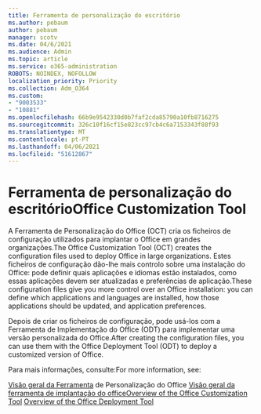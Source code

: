 ```yaml
---
title: Ferramenta de personalização do escritório
ms.author: pebaum
author: pebaum
manager: scotv
ms.date: 04/6/2021
ms.audience: Admin
ms.topic: article
ms.service: o365-administration
ROBOTS: NOINDEX, NOFOLLOW
localization_priority: Priority
ms.collection: Adm_O364
ms.custom:
- "9003533"
- "10881"
ms.openlocfilehash: 66b9e9542330d0b7faf2cda85790a10fb8716275
ms.sourcegitcommit: 326c10f16cf15e823cc97cb4c6a7153343f88f93
ms.translationtype: MT
ms.contentlocale: pt-PT
ms.lasthandoff: 04/06/2021
ms.locfileid: "51612867"
---
```

# <a name="office-customization-tool"></a><span data-ttu-id="10cd0-102">Ferramenta de personalização do escritório</span><span class="sxs-lookup"><span data-stu-id="10cd0-102">Office Customization Tool</span></span>

<span data-ttu-id="10cd0-103">A Ferramenta de Personalização do Office (OCT) cria os ficheiros de configuração utilizados para implantar o Office em grandes organizações.</span><span class="sxs-lookup"><span data-stu-id="10cd0-103">The Office Customization Tool (OCT) creates the configuration files used to deploy Office in large organizations.</span></span> <span data-ttu-id="10cd0-104">Estes ficheiros de configuração dão-lhe mais controlo sobre uma instalação do Office: pode definir quais aplicações e idiomas estão instalados, como essas aplicações devem ser atualizadas e preferências de aplicação.</span><span class="sxs-lookup"><span data-stu-id="10cd0-104">These configuration files give you more control over an Office installation: you can define which applications and languages are installed, how those applications should be updated, and application preferences.</span></span> 

<span data-ttu-id="10cd0-105">Depois de criar os ficheiros de configuração, pode usá-los com a Ferramenta de Implementação do Office (ODT) para implementar uma versão personalizada do Office.</span><span class="sxs-lookup"><span data-stu-id="10cd0-105">After creating the configuration files, you can use them with the Office Deployment Tool (ODT) to deploy a customized version of Office.</span></span> 

<span data-ttu-id="10cd0-106">Para mais informações, consulte:</span><span class="sxs-lookup"><span data-stu-id="10cd0-106">For more information, see:</span></span>

<span data-ttu-id="10cd0-107">[Visão geral da Ferramenta](https://docs.microsoft.com/deployoffice/overview-of-the-office-customization-tool-for-click-to-run) 
 de Personalização do Office [Visão geral da ferramenta de implantação do office](https://docs.microsoft.com/deployoffice/overview-office-deployment-tool)</span><span class="sxs-lookup"><span data-stu-id="10cd0-107">[Overview of the Office Customization Tool](https://docs.microsoft.com/deployoffice/overview-of-the-office-customization-tool-for-click-to-run)
[Overview of the Office Deployment Tool](https://docs.microsoft.com/deployoffice/overview-office-deployment-tool)</span></span>
